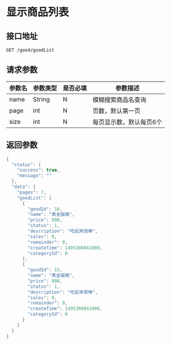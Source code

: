 # 显示商品列表

## 接口地址
```
GET /good/goodList
```

## 请求参数
|参数名|参数类型|是否必填|参数描述|
|-----|------|-------|-------|
|name|String|N|模糊搜索商品名查询|
|page|int|N|页数，默认第一页|
|size|int|N|每页显示数，默认每页6个|

## 返回参数
```Java
{
  "status": {
    "success": true,
    "message": ""
  },
  "data": {
    "pages": 7,
    "goodList": [
      {
        "goodId": 16,
        "name": "黄金猫粮",
        "price": 998,
        "status": 1,
        "description": "吃起来很棒",
        "sales": 0,
        "remainder": 0,
        "createTime": 1495308841000,
        "categoryId": 0
      },
      {
        "goodId": 15,
        "name": "黄金猫粮",
        "price": 998,
        "status": 1,
        "description": "吃起来很棒",
        "sales": 0,
        "remainder": 0,
        "createTime": 1495308841000,
        "categoryId": 0
      }
    ]
  }
}
```
